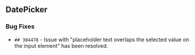 ##  DatePicker

###    Bug Fixes

- `## 304478` - Issue with "placeholder text overlaps the selected value on the input element" has been resolved.
